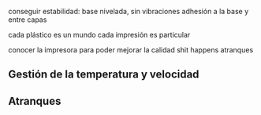 conseguir estabilidad: base nivelada, sin vibraciones
adhesión a la base y entre capas

cada plástico es un mundo
cada impresión es particular

conocer la impresora para poder mejorar la calidad
shit happens
atranques

## Gestión de la temperatura y velocidad

## Atranques

